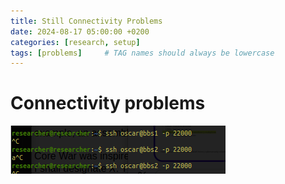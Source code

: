 ```yaml
---
title: Still Connectivity Problems
date: 2024-08-17 05:00:00 +0200
categories: [research, setup]
tags: [problems]     # TAG names should always be lowercase
---
```


# Connectivity problems

![alt text](assets/images/connectivityproblems.png)

